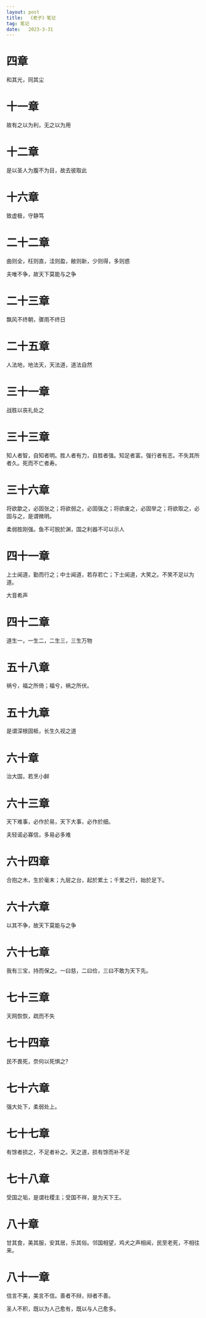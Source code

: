 ```yaml
---
layout:	post
title:	《老子》笔记
tag: 笔记
date:	2023-3-31
---
```


# 四章
 
和其光，同其尘
 
# 十一章
 
故有之以为利，无之以为用
 
# 十二章
 
是以圣人为腹不为目，故去彼取此
 
# 十六章
 
致虚极，守静笃
 
# 二十二章
 
曲则全，枉则直，洼则盈，敝则新，少则得，多则惑
 
夫唯不争，故天下莫能与之争
 
# 二十三章
 
飘风不终朝，骤雨不终日
 
# 二十五章
 
人法地，地法天，天法道，道法自然
 
# 三十一章
 
战胜以丧礼处之
 
# 三十三章
 
知人者智，自知者明。胜人者有力，自胜者强。知足者富。强行者有志。不失其所者久。死而不亡者寿。
 
# 三十六章
 
将欲歙之，必固张之；将欲弱之，必固强之；将欲废之，必固举之；将欲取之，必固与之，是谓微明。
 
柔弱胜刚强。鱼不可脱於渊，国之利器不可以示人
 
# 四十一章
 
上士闻道，勤而行之；中士闻道，若存若亡；下士闻道，大笑之。不笑不足以为道。
 
大音希声
 
# 四十二章
 
道生一，一生二，二生三，三生万物
 
# 五十八章
 
祸兮，福之所倚；福兮，祸之所伏。
 
# 五十九章
 
是谓深根固柢，长生久视之道
 
# 六十章
 
治大国，若烹小鲜
 
# 六十三章
 
天下难事，必作於易，天下大事，必作於细。
 
夫轻诺必寡信，多易必多难
 
# 六十四章
 
合抱之木，生於毫末；九层之台，起於累土；千里之行，始於足下。
 
# 六十六章
 
以其不争，故天下莫能与之争
 
# 六十七章
 
我有三宝，持而保之。一曰慈，二曰俭，三曰不敢为天下先。
 
# 七十三章
 
天网恢恢，疏而不失
 
# 七十四章
 
民不畏死，奈何以死惧之?
 
# 七十六章
 
强大处下，柔弱处上。
 
# 七十七章
 
有馀者损之，不足者补之。天之道，损有馀而补不足
 
# 七十八章
 
受国之垢，是谓社稷主；受国不祥，是为天下王。
 
# 八十章
 
甘其食，美其服，安其居，乐其俗。邻国相望，鸡犬之声相闻，民至老死，不相往来。
 
# 八十一章
 
信言不美，美言不信。善者不辩，辩者不善。
 
圣人不积，既以为人己愈有，既以与人己愈多。
 
